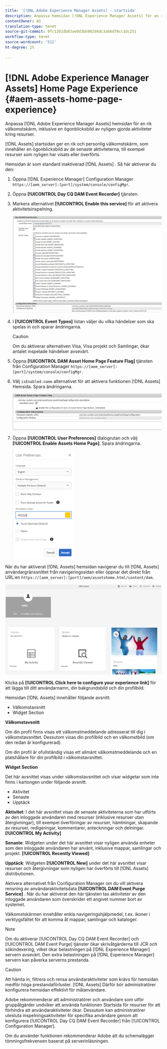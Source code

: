 ```yaml
---
title: '[!DNL Adobe Experience Manager Assets] - startsida'
description: Anpassa hemsidan [!DNL Experience Manager Assets] för en rik välkomstskärm, inklusive en ögonblicksbild av nyligen gjorda aktiviteter kring resurser.
contentOwner: AG
translation-type: tm+mt
source-git-commit: 9fc1201db83ae0d3bb902d4dc3ab6d78cc1dc251
workflow-type: tm+mt
source-wordcount: '512'
ht-degree: 1%

---
```



# [!DNL Adobe Experience Manager Assets] Home Page Experience {#aem-assets-home-page-experience}

Anpassa [!DNL Adobe Experience Manager Assets] hemsidan för en rik välkomstskärm, inklusive en ögonblicksbild av nyligen gjorda aktiviteter kring resurser.

[!DNL Assets] startsidan ger en rik och personlig välkomstskärm, som innehåller en ögonblicksbild av de senaste aktiviteterna, till exempel resurser som nyligen har visats eller överförts.

Hemsidan är som standard inaktiverad [!DNL Assets] . Så här aktiverar du den:

1. Öppna [!DNL Experience Manager] Configuration Manager `https://[aem_server]:[port]/system/console/configMgr`.
1. Öppna **[!UICONTROL Day CQ DAM Event Recorder]** tjänsten.
1. Markera alternativet **[!UICONTROL Enable this service]** för att aktivera aktivitetsinspelning.

   ![chlimage_1-250](assets/chlimage_1-250.png)

1. I **[!UICONTROL Event Types]** listan väljer du vilka händelser som ska spelas in och sparar ändringarna.

   >[!CAUTION]
   >
   >Om du aktiverar alternativen Visa, Visa projekt och Samlingar, ökar antalet inspelade händelser avsevärt.

1. Öppna **[!UICONTROL DAM Asset Home Page Feature Flag]** tjänsten från Configuration Manager `https://[aem_server]:[port]/system/console/configMgr`.
1. Välj `isEnabled.name` alternativet för att aktivera funktionen [!DNL Assets] Hemsida. Spara ändringarna.

   ![chlimage_1-251](assets/chlimage_1-251.png)

1. Öppna **[!UICONTROL User Preferences]** dialogrutan och välj **[!UICONTROL Enable Assets Home Page]**. Spara ändringarna.

   ![Aktivera startsidan för resurser i dialogrutan Användarinställningar](assets/Annotation-color.png)

När du har aktiverat [!DNL Assets] hemsidan navigerar du till [!DNL Assets] användargränssnittet från navigeringssidan eller öppnar det direkt från URL:en `https://[aem_server]:[port]/aem/assetshome.html/content/dam`.

![konfigurera Experience link i Assets-användargränssnittet](assets/config-experience-link.png)

Klicka på **[!UICONTROL Click here to configure your experience link]** för att lägga till ditt användarnamn, din bakgrundsbild och din profilbild.

Hemsidan [!DNL Assets] innehåller följande avsnitt:

* Välkomstavsnitt
* Widget Section

**Välkomstavsnitt**

Om din profil finns visas ett välkomstmeddelande adresserat till dig i välkomstavsnittet. Dessutom visas din profilbild och en välkomstbild (om den redan är konfigurerad).

Om din profil är ofullständig visas ett allmänt välkomstmeddelande och en platshållare för din profilbild i välkomstavsnittet.

**Widget Section**

Det här avsnittet visas under välkomstavsnittet och visar widgetar som inte finns i kartongen under följande avsnitt:

* Aktivitet
* Senaste
* Upptäck

**Aktivitet**: I det här avsnittet visas de senaste aktiviteterna som har utförts av den inloggade användaren med resurser (inklusive resurser utan återgivningar), till exempel överföringar av resurser, hämtningar, skapande av resurser, redigeringar, kommentarer, anteckningar och delningar. **[!UICONTROL My Activity]**

**Senaste**: Widgeten under det här avsnittet visar nyligen använda enheter som den inloggade användaren har använt, inklusive mappar, samlingar och projekt. **[!UICONTROL Recently Viewed]**

**Upptäck**: Widgeten **[!UICONTROL New]** under det här avsnittet visar resurser och återgivningar som nyligen har överförts till [!DNL Assets] distributionen.

Aktivera alternativet från Configuration Manager om du vill aktivera rensning av användaraktivitetsdata **[!UICONTROL DAM Event Purge Service]** . När du har aktiverat den här tjänsten tas aktiviteter av den inloggade användaren som överskrider ett angivet nummer bort av systemet.

Välkomstskärmen innehåller enkla navigeringshjälpmedel, t.ex. ikoner i verktygsfältet för att komma åt mappar, samlingar och kataloger.

>[!NOTE]
>
>Om du aktiverar [!UICONTROL Day CQ DAM Event Recorder] och [!UICONTROL DAM Event Purge] tjänster ökar skrivåtgärderna till JCR och sökindexering, vilket ökar belastningen på [!DNL Experience Manager] servern avsevärt. Den extra belastningen på [!DNL Experience Manager] servern kan påverka serverns prestanda.

>[!CAUTION]
>
>Att hämta in, filtrera och rensa användaraktiviteter som krävs för hemsidan medför höga prestandaförluster. [!DNL Assets] Därför bör administratörer konfigurera hemsidan effektivt för målanvändare.
>
>Adobe rekommenderar att administratörer och användare som utför gruppåtgärder undviker att använda funktionen Startsida för resurser för att förhindra att användaraktiviteter ökar. Dessutom kan administratörer utesluta inspelningsaktiviteter för specifika användare genom att konfigurera [!UICONTROL Day CQ DAM Event Recorder] från [!UICONTROL Configuration Manager].
>
>Om du använder funktionen rekommenderar Adobe att du schemalägger tömningsfrekvensen baserat på serverinläsningen.
